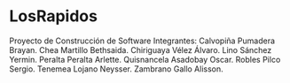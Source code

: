 # LosRapidos
Proyecto de Construcción de Software
Integrantes:
Calvopiña Pumadera Brayan.
Chea Martillo Bethsaida.
Chiriguaya Vélez Álvaro.
Lino Sánchez Yermin.
Peralta Peralta Arlette.
Quisnancela Asadobay Oscar.
Robles Pilco Sergio.
Tenemea Lojano Neysser.
Zambrano Gallo Alisson.

